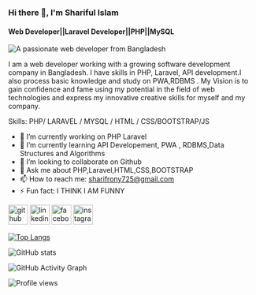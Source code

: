 ### Hi there 👋, I'm Shariful Islam
#### Web Developer||Laravel Developer||PHP||MySQL
![A passionate web developer from Bangladesh](https://media-exp1.licdn.com/dms/image/C5616AQGzvisZJSrs0Q/profile-displaybackgroundimage-shrink_350_1400/0/1647880083241?e=1653523200&v=beta&t=AGJX9As72pmYJdyx6Jld4xfMrOv1oRL8KUoufalj6o0)

I am a web developer working with a growing software development company in Bangladesh. I have skills in PHP, Laravel, API development.I also process basic knowledge and study on PWA,RDBMS . My Vision is to gain 
confidence and fame using my potential in the field of web technologies and express my innovative 
creative skills for myself and my company.

Skills: PHP/ LARAVEL / MYSQL / HTML / CSS/BOOTSTRAP/JS

- 🔭 I’m currently working on PHP Laravel 
- 🌱 I’m currently learning  API Developement, PWA , RDBMS,Data Structures and Algorithms 
- 👯 I’m looking to collaborate on Github 
- 💬 Ask me about PHP,Laravel,HTML,CSS,BOOTSTRAP 
- 📫 How to reach me: sharifrony725@gmail.com 
- ⚡ Fun fact: I THINK I AM FUNNY 


[<img src='https://cdn.jsdelivr.net/npm/simple-icons@3.0.1/icons/github.svg' alt='github' height='40'>](https://github.com/Sharifrony725)  [<img src='https://cdn.jsdelivr.net/npm/simple-icons@3.0.1/icons/linkedin.svg' alt='linkedin' height='40'>](https://www.linkedin.com/in/sharifrony725/)  [<img src='https://cdn.jsdelivr.net/npm/simple-icons@3.0.1/icons/facebook.svg' alt='facebook' height='40'>](https://www.facebook.com/sharifrony725)  [<img src='https://cdn.jsdelivr.net/npm/simple-icons@3.0.1/icons/instagram.svg' alt='instagram' height='40'>](https://www.instagram.com/sharifrony725/)  

[![Top Langs](https://github-readme-stats.vercel.app/api/top-langs/?username=Sharifrony725)](https://github.com/anuraghazra/github-readme-stats)

![GitHub stats](https://github-readme-stats.vercel.app/api?username=Sharifrony725&show_icons=true&count_private=true)  

![GitHub Activity Graph](https://activity-graph.herokuapp.com/graph?username=Sharifrony725)  

![Profile views](https://gpvc.arturio.dev/Sharifrony725)  
